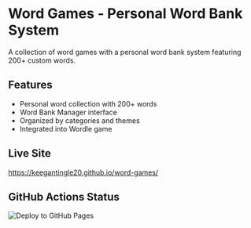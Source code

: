 # Word Games - Personal Word Bank System

A collection of word games with a personal word bank system featuring 200+ custom words.

## Features
- Personal word collection with 200+ words
- Word Bank Manager interface
- Organized by categories and themes
- Integrated into Wordle game

## Live Site
https://keegantingle20.github.io/word-games/

## GitHub Actions Status
![Deploy to GitHub Pages](https://github.com/keegantingle20/word-games/actions/workflows/deploy.yml/badge.svg)
